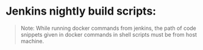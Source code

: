 # Jenkins nightly build scripts:

> Note: While running docker commands from jenkins, the path of code snippets given in docker commands in shell scripts must be from host machine.
